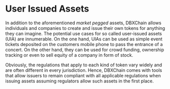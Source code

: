 # User Issued Assets

In addition to the aforementioned *market pegged* assets, DBXChain allows
individuals and companies to create and issue their own tokens for anything
they can imagine. The potential use cases for so called user-issued assets
(UIA) are innumerable. On the one hand, UIAs can be used as simple event
tickets deposited on the customers mobile phone to pass the entrance of a
concert. On the other hand, they can be used for crowd funding, ownership
tracking or even to sell equity of a company in form of stock.

Obviously, the regulations that apply to each kind of token vary widely and are
often different in every jurisdiction. Hence, DBXChain comes with tools that
allow issuers to remain compliant with all applicable regulations when issuing
assets assuming regulators allow such assets in the first place.
